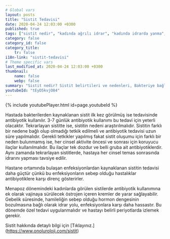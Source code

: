 ```yaml
---
# Global vars
layout: posts
title: "Sistit Tedavisi"
date: 2020-04-24 12:03:00 +0300
published: true
tags: ["sistit nedir", "kadında ağrılı idrar", "kadında idrarda yanma", "sistit belirti", "sistit nedeni", "bakteriyel sistit", "bakteriye bağlı olmayan sistit", "sistit teşhis", "sistit tedavi", "sistit çözüm", "İnterstisyel Sistit Teşhis", "İnterstisyel Sistit Tedavi", "İnterstisyel Sistit" , "sistit", "sistit ilaç", "mesane iltihabı", "kronik sistit", "mesane iltihabı tedavi", "mesane iltihabı çözüm" ]
category: false
category_id: false
category_title:
    tr: false
i18n-link: "sistit-tedavisi"
# Theme specific vars
last_modified_at: 2020-04-24 12:03:00 +0300
thumbnail:
    name: false
    webp: false
summary: "Sistit nedir? Sistit belirtileri ve nedenleri, Bakteriye bağlı olan sistit, Bakteriye bağlı olmayan sistit, Sistit teşhisi ve tedavisi, İnterstisyel Sistitin Teşhis ve Tedavisi."
youtubeId: "tEyD5kvjO84"
---
```

{% include youtubePlayer.html id=page.youtubeId %}




Hastada bakterilerden kaynaklanan sistit ilk kez görülmüş ise tedavisinde antibiyotik kullanılır. 3-7 günlük antibiyotik kullanımı bu tedavi için yeterli olacaktır. Tekrarlayan sistitte ise, sistitin nedeni araştırılmalıdır. Sistitin farklı bir nedene bağlı olup olmadığı tetkik edilmeli ve antibiyotik tedavisi uzun süre yapılmalıdır. Gerekli tetkikler yapılmış fakat sistit oluşumu için farklı bir neden bulunmamış ise, her cinsel aktivite öncesi ve sonrası için koruyucu ilaçlar kullanılmalıdır. Bu ilaçlar tek dozdur ve belli gruba ait antibiyotiklerdir. Aynı zamanda tekrarlayan sistitlerde, hastaya her cinsel temas sonrasında idrarını yapması tavsiye edilir.

Hastane ortamında bulaşan enfeksiyonlardan kaynaklanan sistitin tedavisi daha güçtür çünkü bu enfeksiyonların sebep olduğu hastalıklar antibiyotiklere karşı direnç gösterirler.

Menapoz dönemindeki kadınlarda görülen sistilerde antibiyotik kullanımına ek olarak vajinaya sürülecek östrojen içeren kremler de yarar sağlayabilir. Gebelik süresinde, hamileliğin sebep olduğu hormon dengesinin bozulmasına bağlı olarak idrar yolu, enfeksiyonlara karşı daha hassastır. Bu dönemde özel tedavi uygulanmalıdır ve hastayı belirli periyotlarda izlemek gerekir.


Sistit hakkında detaylı bilgi için [Tıklayınız.] (https://www.onoluroloji.com/sistit)
